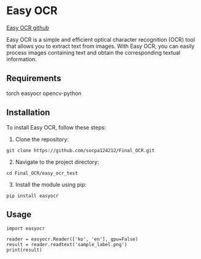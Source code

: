 # Easy OCR                                                             

[Easy OCR github](https://github.com/JaidedAI/EasyOCR)

Easy OCR is a simple and efficient optical character recognition (OCR) tool that allows you to extract text from images. With Easy OCR, you can easily process images containing text and obtain the corresponding textual information.


## Requirements

torch
easyocr
opencv-python


## Installation

To install Easy OCR, follow these steps:

1. Clone the repository:

```git clone https://github.com/socpa124212/Final_OCR.git```

2. Navigate to the project directory:

```cd Final_OCR/easy_ocr_test```

3. Install the module using pip:

```pip install easyocr```


## Usage
```
import easyocr

reader = easyocr.Reader(['ko', 'en'], gpu=False)
result = reader.readtext('sample_label.png')
print(result)
```
